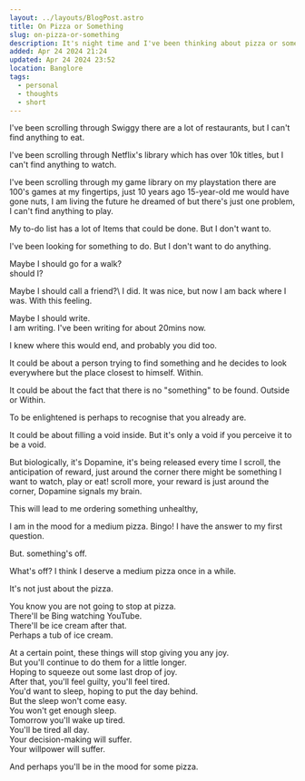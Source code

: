 ```yaml
---
layout: ../layouts/BlogPost.astro
title: On Pizza or Something
slug: on-pizza-or-something
description: It's night time and I've been thinking about pizza or something.
added: Apr 24 2024 21:24
updated: Apr 24 2024 23:52
location: Banglore
tags:
  - personal
  - thoughts
  - short
---
```

I've been scrolling through Swiggy there are a lot of restaurants, but I can't find anything to eat. 

I've been scrolling through Netflix's library which has over 10k titles, but I can't find anything to watch.

I've been scrolling through my game library on my playstation there are 100's games at my fingertips, just 10 years ago 15-year-old me would have gone nuts, I am living the future he dreamed of but there's just one problem, I can't find anything to play.

My to-do list has a lot of Items that could be done. But I don't want to.

I've been looking for something to do. But I don't want to do anything.

Maybe I should go for a walk?\
should I? 

Maybe I should call a friend?\ 
I did. It was nice, but now I am back where I was. With this feeling.

Maybe I should write.\
I am writing. I've been writing for about 20mins now. 

I knew where this would end, and probably you did too. 

It could be about a person trying to find something and he decides to look everywhere but the place closest to himself. Within.

It could be about the fact that there is no "something" to be found. Outside or Within. 

To be enlightened is perhaps to recognise that you already are. 

It could be about filling a void inside. But it's only a void if you perceive it to be a void.

But biologically, it's Dopamine, it's being released every time I scroll, the anticipation of reward, just around the corner there might be something I want to watch, play or eat! scroll more, your reward is just around the corner, Dopamine signals my brain.

This will lead to me ordering something unhealthy, 

I am in the mood for a medium pizza. Bingo! I have the answer to my first question.

But. something's off. 

What's off? I think I deserve a medium pizza once in a while. 

It's not just about the pizza. 

You know you are not going to stop at pizza. \
There'll be Bing watching YouTube.\
There'll be ice cream after that. \
Perhaps a tub of ice cream.

At a certain point, these things will stop giving you any joy.\
But you'll continue to do them for a little longer.\
Hoping to squeeze out some last drop of joy.\
After that, you'll feel guilty, you'll feel tired.\
You'd want to sleep, hoping to put the day behind.\
But the sleep won't come easy.\
You won't get enough sleep.\
Tomorrow you'll wake up tired.\
You'll be tired all day.\
Your decision-making will suffer.\
Your willpower will suffer.

And perhaps you'll be in the mood for some pizza.